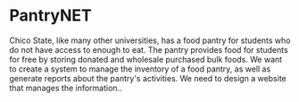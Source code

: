 # PantryNET
Chico State, like many other universities, has a food pantry for students who do not have access to enough to eat.
The pantry provides food for students for free by storing donated and wholesale purchased bulk foods.
We want to create a system to manage the inventory of a food pantry, as well as generate reports about the pantry's activities. We need to design a website that manages the information..
